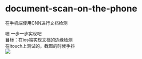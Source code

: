 # document-scan-on-the-phone
在手机端使用CNN进行文档检测

嗯
一步一步实现吧    
目标：在ios端实现文档的边缘检测    
在itouch上测试的，截图的时候手抖        
![](https://ws1.sinaimg.cn/large/006tNbRwly1fxd6a1k4e9j30hs0vk4qp.jpg)    
